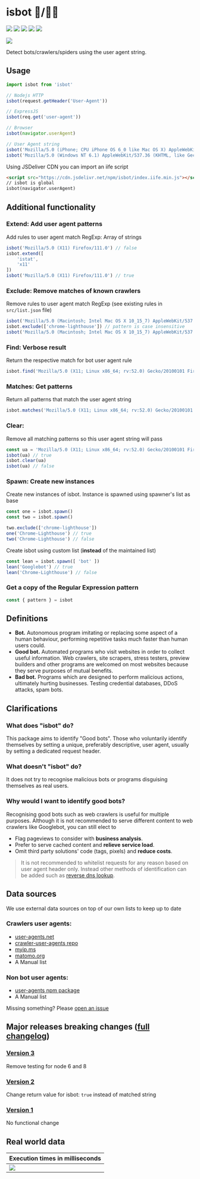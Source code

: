 # isbot 🤖/👨‍🦰

[![](https://img.shields.io/npm/v/isbot.svg?style=flat-square)](https://www.npmjs.com/package/isbot) [![](https://img.shields.io/npm/dt/isbot?style=flat-square)](https://www.npmjs.com/package/isbot) [![](https://img.shields.io/circleci/build/github/omrilotan/isbot?style=flat-square)](https://circleci.com/gh/omrilotan/isbot) [![](https://img.shields.io/github/last-commit/omrilotan/isbot?style=flat-square)](https://github.com/omrilotan/isbot/graphs/commit-activity) [![](https://badgen.net/discord/online-members/yzRmGaDH?icon=discord&label=&style=flat-square)](https://discord.gg/yzRmGaDH)

[![](./page/isbot.svg)](https://isbot.js.org)

Detect bots/crawlers/spiders using the user agent string.

## Usage

```js
import isbot from 'isbot'

// Nodejs HTTP
isbot(request.getHeader('User-Agent'))

// ExpressJS
isbot(req.get('user-agent'))

// Browser
isbot(navigator.userAgent)

// User Agent string
isbot('Mozilla/5.0 (iPhone; CPU iPhone OS 6_0 like Mac OS X) AppleWebKit/536.26 (KHTML, like Gecko) Version/6.0 Mobile/10A5376e Safari/8536.25 (compatible; Googlebot/2.1; +http://www.google.com/bot.html)') // true
isbot('Mozilla/5.0 (Windows NT 6.1) AppleWebKit/537.36 (KHTML, like Gecko) Chrome/41.0.2228.0 Safari/537.36') // false
```

Using JSDeliver CDN you can import an iife script
```html
<script src="https://cdn.jsdelivr.net/npm/isbot/index.iife.min.js"></script>
// isbot is global
isbot(navigator.userAgent)
```

## Additional functionality

### Extend: Add user agent patterns
Add rules to user agent match RegExp: Array of strings

```js
isbot('Mozilla/5.0 (X11) Firefox/111.0') // false
isbot.extend([
    'istat',
    'x11'
])
isbot('Mozilla/5.0 (X11) Firefox/111.0') // true
```

### Exclude: Remove matches of known crawlers
Remove rules to user agent match RegExp (see existing rules in `src/list.json` file)

```js
isbot('Mozilla/5.0 (Macintosh; Intel Mac OS X 10_15_7) AppleWebKit/537.36 (KHTML, like Gecko) Chrome/94.0.4590.2 Safari/537.36 Chrome-Lighthouse') // true
isbot.exclude(['chrome-lighthouse']) // pattern is case insensitive
isbot('Mozilla/5.0 (Macintosh; Intel Mac OS X 10_15_7) AppleWebKit/537.36 (KHTML, like Gecko) Chrome/94.0.4590.2 Safari/537.36 Chrome-Lighthouse') // false
```

### Find: Verbose result
Return the respective match for bot user agent rule
```js
isbot.find('Mozilla/5.0 (X11; Linux x86_64; rv:52.0) Gecko/20100101 Firefox/52.0 DejaClick/2.9.7.2') // 'DejaClick'
```

### Matches: Get patterns
Return all patterns that match the user agent string
```js
isbot.matches('Mozilla/5.0 (X11; Linux x86_64; rv:52.0) Gecko/20100101 Firefox/52.0 SearchRobot/1.0') // ['bot', 'search']
```

### Clear:
Remove all matching patterns so this user agent string will pass
```js
const ua = 'Mozilla/5.0 (X11; Linux x86_64; rv:52.0) Gecko/20100101 Firefox/52.0 SearchRobot/1.0';
isbot(ua) // true
isbot.clear(ua)
isbot(ua) // false
```

### Spawn: Create new instances
Create new instances of isbot. Instance is spawned using spawner's list as base
```js
const one = isbot.spawn()
const two = isbot.spawn()

two.exclude(['chrome-lighthouse'])
one('Chrome-Lighthouse') // true
two('Chrome-Lighthouse') // false
```
Create isbot using custom list (**instead** of the maintained list)
```js
const lean = isbot.spawn([ 'bot' ])
lean('Googlebot') // true
lean('Chrome-Lighthouse') // false
```

### Get a copy of the Regular Expression pattern
```js
const { pattern } = isbot
```

## Definitions
-   **Bot.** Autonomous program imitating or replacing some aspect of a human behaviour, performing repetitive tasks much faster than human users could.
-   **Good bot.** Automated programs who visit websites in order to collect useful information. Web crawlers, site scrapers, stress testers, preview builders and other programs are welcomed on most websites because they serve purposes of mutual benefits.
-   **Bad bot.** Programs which are designed to perform malicious actions, ultimately hurting businesses. Testing credential databases, DDoS attacks, spam bots.

## Clarifications
### What does "isbot" do?
This package aims to identify "Good bots". Those who voluntarily identify themselves by setting a unique, preferably descriptive, user agent, usually by setting a dedicated request header.

### What doesn't "isbot" do?
It does not try to recognise malicious bots or programs disguising themselves as real users.

### Why would I want to identify good bots?
Recognising good bots such as web crawlers is useful for multiple purposes. Although it is not recommended to serve different content to web crawlers like Googlebot, you can still elect to
-   Flag pageviews to consider with **business analysis**.
-   Prefer to serve cached content and **relieve service load**.
-   Omit third party solutions' code (tags, pixels) and **reduce costs**.
> It is not recommended to whitelist requests for any reason based on user agent header only. Instead other methods of identification can be added such as [reverse dns lookup](https://www.npmjs.com/package/reverse-dns-lookup).

## Data sources

We use external data sources on top of our own lists to keep up to date

### Crawlers user agents:
-   [user-agents.net](https://user-agents.net/bots)
-   [crawler-user-agents repo](https://raw.githubusercontent.com/monperrus/crawler-user-agents/master/crawler-user-agents.json)
-   [myip.ms](https://www.myip.ms/files/bots/live_webcrawlers.txt)
-   [matomo.org](https://github.com/matomo-org/device-detector/blob/master/Tests/fixtures/bots.yml)
-   A Manual list

### Non bot user agents:
-   [user-agents npm package](https://www.npmjs.com/package/user-agents)
-   A Manual list

Missing something? Please [open an issue](https://github.com/omrilotan/isbot/issues/new/choose)

## Major releases breaking changes ([full changelog](./CHANGELOG.md))

### [**Version 3**](https://github.com/omrilotan/isbot/releases/tag/v3.0.0)
Remove testing for node 6 and 8

### [**Version 2**](https://github.com/omrilotan/isbot/releases/tag/v2.0.0)
Change return value for isbot: `true` instead of matched string

### [**Version 1**](https://github.com/omrilotan/isbot/releases/tag/v1.0.0)
No functional change

## Real world data

| Execution times in milliseconds
| -
| ![](https://user-images.githubusercontent.com/516342/125660283-c6ef9db8-6162-449b-912d-7b7ae97ef411.png)
